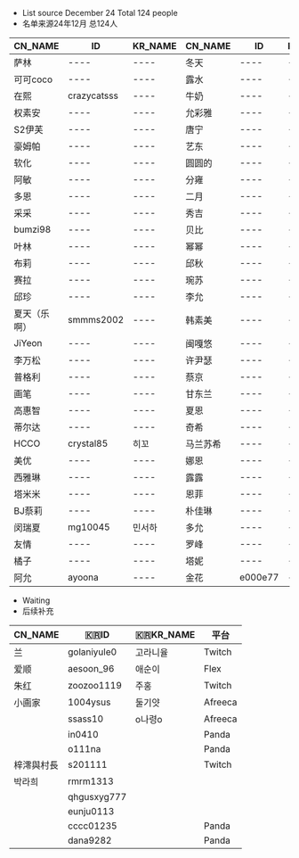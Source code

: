- List source December 24 Total 124 people
- 名单来源24年12月  总124人

| CN_NAME | ID          | KR_NAME | CN_NAME | ID      | KR_NAME | CN_NAME  | ID        | KR_NAME | CN_NAME | ID           | KR_NAME |
|---------|-------------|---------|---------|---------|---------|----------|-----------|---------|---------|--------------|---------|
| 萨林      | ----        | ----    | 冬天      | ----    | ----    | 黑珍       | gusdk2362 | 민서하     | 唐蕾      | ----         | ----    |
| 可可coco  | ----        | ----    | 露水      | ----    | ----    | 哈鲁酱      | ----      | ----    | 全书亨     | ----         | ----    |
| 在熙      | crazycatsss | ----    | 牛奶      | ----    | ----    | 西斗       | ----      | ----    | 韩叶拉     | ----         | ----    |
| 权素安     | ----        | ----    | 允彩雅     | ----    | ----    | dbwlsqwe | ----      | ----    | 阿孝      | ----         | ----    |
| S2伊芙    | ----        | ----    | 唐宁      | ----    | ----    | 智媛       | jeehyeoun | 지삐      | 尤妮娜     | dlsgk1763    | 유니나     |
| 豪姆帕     | ----        | ----    | 艺东      | ----    | ----    | 平腾       | ----      | ----    | 世雅      | ----         | ----    |
| 软化      | ----        | ----    | 圆圆的     | ----    | ----    | 寒雪       | ----      | ----    | 雷彬      | ----         | ----    |
| 阿敏      | ----        | ----    | 分雍      | ----    | ----    | 巴斯卡      | bks1004   | 바카스     | 英井      | ----         | ----    |
| 多恩      | ----        | ----    | 二月      | ----    | ----    | 热宾       | ----      | ----    | 金娜美     | ----         | ----    |
| 采采      | ----        | ----    | 秀吉      | ----    | ----    | 雪梨       | ----      | 셀리      | 绮丽      | ----         | ----    |
| bumzi98 | ----        | ----    | 贝比      | ----    | ----    | 河正宇      | ----      | ----    | 特楚依     | ----         | ----    |
| 叶林      | ----        | ----    | 幂幂      | ----    | ----    | 雅希       | ----      | ----    | 金莎朗     | ----         | ----    |
| 布莉      | ----        | ----    | 邱秋      | ----    | ----    | 伊翁       | ----      | ----    | 格蕾颖     | eunyoung1238 | 그릴래영    |
| 赛拉      | ----        | ----    | 琬苏      | ----    | ----    | 孝卡       | purelove2 | 효카      | 闵智友     | ----         | ----    |
| 邱珍      | ----        | ----    | 李允      | ----    | ----    | 智贤       | wk3220    | 지현잉     | 惠林      | ----         | ----    |
| 夏天（乐啊）  | smmms2002   | ----    | 韩素美     | ----    | ----    | 世景       | ----      | ----    | 诗妍      | ----         | ----    |
| JiYeon  | ----        | ----    | 闽嘎悠     | ----    | ----    | 哈姆齐亚     | ----      | ----    | 罗夏      | ----         | ----    |
| 李万松     | ----        | ----    | 许尹瑟     | ----    | ----    | 玫瑰酱      | ----      | ----    | 棉花      | somsom0339   | 목화      |
| 普格利     | ----        | ----    | 蔡京      | ----    | ----    | 小耶       | ----      | ----    | 秋天      | ----         | ----    |
| 画笔      | ----        | ----    | 甘东兰     | ----    | ----    | 也拉米      | navi04    |         | 阿丽莎     | feel0100     | ----    |
| 高惠智     | ----        | ----    | 夏恩      | ----    | ----    | 贝拉       | ----      | ----    | 邢英      | ahrum0912    | ----    |
| 蒂尔达     | ----        | ----    | 奇希      | ----    | ----    | 花井       | ----      | ----    | 苏打      | ----         | ----    |
| HCCO    | crystal85   | 히꼬      | 马兰苏希    | ----    | ----    | 尤希       | yooheeyam | ----    | 柳月怡     | ----         | ----    |
| 美优      | ----        | ----    | 娜恩      | ----    | ----    | 维纳斯      | ----      | ----    | 达达明     | ----         | ----    |
| 西雅琳     | ----        | ----    | 露露      | ----    | ----    | Dana     | ----      | ----    | 白河      | mj0128       | 백하      |
| 塔米米     | ----        | ----    | 恩菲      | ----    | ----    | 伊敏       | ----      | ----    | 蔡媛      | ----         | ----    |
| BJ蔡莉    | ----        | ----    | 朴佳琳     | ----    | ----    | 慧慧       | ----      | ----    | 芭比基尼    | ----         | ----    |
| 闵瑞夏     | mg10045     | 민서하     | 多允      | ----    | ----    | 温温       | ----      | ----    | 果汁      | m0m099       | 과즙세연    |
| 友情      | ----        | ----    | 罗峰      | ----    | ----    | 韩璐       | sol3712   | 하루S2    | 慧明      | dign1461     | 혜밍      |
| 橘子      | ----        | ----    | 塔妮      | ----    | ----    | 摩卡       | ----      | ----    | 布安娜     | ----         | ----    |
| 阿允      | ayoona      | ----    | 金花      | e000e77 | ----    | 辛娜仁      | ----      | ----    | 莉亚      | ----         | ----    |


- Waiting
- 后续补充
  
| CN_NAME | 🇰🇷ID            | 🇰🇷KR_NAME | 平台      |
|-------|---------------|-------------|---------|
| 兰    | golaniyule0   | 고라니율        | Twitch  |
| 爱顺    | aesoon_96     | 애순이         | Flex    |
| 朱红    | zoozoo1119    | 주홍          | Twitch |
| 小画家   | 1004ysus      | 둘기얏         | Afreeca |
|       | ssass10       | o나령o        | Afreeca |
|       | in0410        |             | Panda   |
|       | o111na        |             | Panda   |
| 梓澪與村長 | s201111       |             | Twitch  |
| 박라희   | rmrm1313      |             |         |
|       | qhgusxyg777   |             |         |
|       | eunju0113     |             |         |
|     | cccc01235     |             | Panda   |
|     | dana9282      |             | Panda   |
